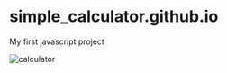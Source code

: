 ﻿# simple_calculator.github.io
 My first javascript project

![calculator](https://user-images.githubusercontent.com/83664806/211700148-97e373ca-4010-4ed1-8f1a-5f516ff0394f.png)
